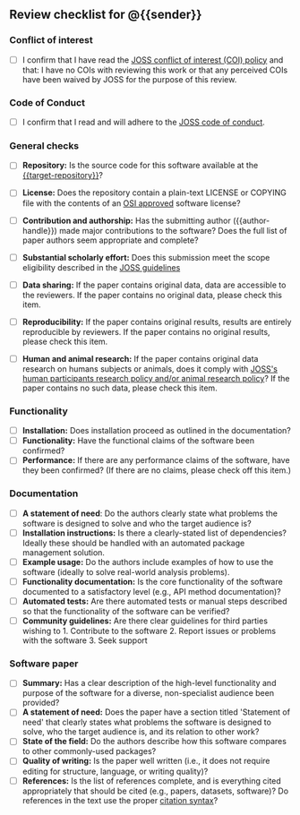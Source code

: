 ## Review checklist for @{{sender}}

### Conflict of interest

- [ ] I confirm that I have read the [JOSS conflict of interest (COI) policy](https://github.com/openjournals/joss/blob/master/COI.md) and that: I have no COIs with reviewing this work or that any perceived COIs have been waived by JOSS for the purpose of this review.

### Code of Conduct

- [ ] I confirm that I read and will adhere to the [JOSS code of conduct](https://joss.theoj.org/about#code_of_conduct).

### General checks

- [ ] **Repository:** Is the source code for this software available at the [{{target-repository}}]({{target-repository}})?
- [ ] **License:** Does the repository contain a plain-text LICENSE or COPYING file with the contents of an [OSI approved](https://opensource.org/licenses/alphabetical) software license?
- [ ] **Contribution and authorship:** Has the submitting author ({{author-handle}}) made major contributions to the software? Does the full list of paper authors seem appropriate and complete?
- [ ] **Substantial scholarly effort:** Does this submission meet the scope eligibility described in the [JOSS guidelines](https://joss.readthedocs.io/en/latest/submitting.html#substantial-scholarly-effort)
- [ ] **Data sharing:** If the paper contains original data, data are accessible to the reviewers. If the paper contains no original data, please check this item.
- [ ] **Reproducibility:** If the paper contains original results, results are entirely reproducible by reviewers. If the paper contains no original results, please check this item.
- [ ] **Human and animal research:** If the paper contains original data research on humans subjects or animals, does it comply with [JOSS's human participants research policy and/or animal research policy](https://joss.readthedocs.io/en/latest/policies.html?highlight=animal#joss-policies)? If the paper contains no such data, please check this item.


### Functionality

- [ ] **Installation:** Does installation proceed as outlined in the documentation?
- [ ] **Functionality:** Have the functional claims of the software been confirmed?
- [ ] **Performance:** If there are any performance claims of the software, have they been confirmed? (If there are no claims, please check off this item.)

### Documentation

- [ ] **A statement of need**: Do the authors clearly state what problems the software is designed to solve and who the target audience is?
- [ ] **Installation instructions:** Is there a clearly-stated list of dependencies? Ideally these should be handled with an automated package management solution.
- [ ] **Example usage:** Do the authors include examples of how to use the software (ideally to solve real-world analysis problems).
- [ ] **Functionality documentation:** Is the core functionality of the software documented to a satisfactory level (e.g., API method documentation)?
- [ ] **Automated tests:** Are there automated tests or manual steps described so that the functionality of the software can be verified?
- [ ] **Community guidelines:** Are there clear guidelines for third parties wishing to 1. Contribute to the software 2. Report issues or problems with the software 3. Seek support

### Software paper

- [ ] **Summary:** Has a clear description of the high-level functionality and purpose of the software for a diverse, non-specialist audience been provided?
- [ ] **A statement of need:** Does the paper have a section titled 'Statement of need' that clearly states what problems the software is designed to solve, who the target audience is, and its relation to other work?
- [ ] **State of the field:** Do the authors describe how this software compares to other commonly-used packages?
- [ ] **Quality of writing:** Is the paper well written (i.e., it does not require editing for structure, language, or writing quality)?
- [ ] **References:** Is the list of references complete, and is everything cited appropriately that should be cited (e.g., papers, datasets, software)? Do references in the text use the proper [citation syntax](https://pandoc.org/MANUAL.html#extension-citations)?
